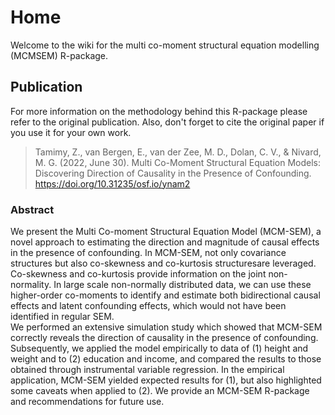 # Home

Welcome to the wiki for the multi co-moment structural equation modelling (MCMSEM) R-package. 

## Publication

For more information on the methodology behind this R-package please refer to the original publication. Also, don't forget to cite the original paper if you use it for your own work.

> Tamimy, Z., van Bergen, E., van der Zee, M. D., Dolan, C. V., & Nivard, M. G. (2022, June 30). Multi Co-Moment Structural Equation Models: Discovering Direction of Causality in the Presence of Confounding. https://doi.org/10.31235/osf.io/ynam2

### Abstract
We present the Multi Co-moment Structural Equation Model (MCM-SEM), a novel approach to estimating the direction and magnitude of causal effects in the presence of confounding. 
In MCM-SEM, not only covariance structures but also co-skewness and co-kurtosis structuresare leveraged. 
Co-skewness and co-kurtosis provide information on the joint non-normality. 
In large scale non-normally distributed data, we can use these higher-order co-moments to identify and estimate both 
bidirectional causal effects and latent confounding effects, which would not have been identified in regular SEM.  
We performed an extensive simulation study which showed that MCM-SEM correctly reveals the direction of causality in the presence of confounding. Subsequently, we applied the model empirically to data of (1) height and weight and to (2) education and income, and compared the results to those obtained through instrumental variable regression.
In the empirical application, MCM-SEM yielded expected results for (1), but also highlighted some caveats when applied to (2). We provide an MCM-SEM R-package and recommendations for future use.